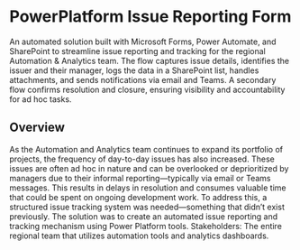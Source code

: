 # PowerPlatform Issue Reporting Form
An automated solution built with Microsoft Forms, Power Automate, and SharePoint to streamline issue reporting and tracking for the regional Automation & Analytics team. 
The flow captures issue details, identifies the issuer and their manager, logs the data in a SharePoint list, handles attachments, and sends notifications via email and Teams. 
A secondary flow confirms resolution and closure, ensuring visibility and accountability for ad hoc tasks.


## Overview
As the Automation and Analytics team continues to expand its portfolio of projects, the frequency of day-to-day issues has also increased. These issues are often ad hoc in nature and can be overlooked or deprioritized by managers due to their informal reporting—typically via email or Teams messages. This results in delays in resolution and consumes valuable time that could be spent on ongoing development work.
To address this, a structured issue tracking system was needed—something that didn’t exist previously. The solution was to create an automated issue reporting and tracking mechanism using Power Platform tools.
Stakeholders:
The entire regional team that utilizes automation tools and analytics dashboards.

